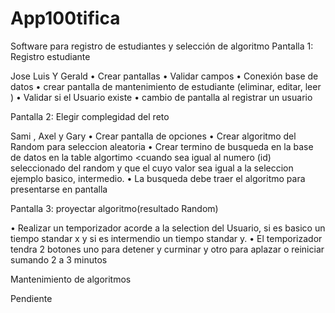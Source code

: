 # App100tifica
Software para registro de estudiantes y selección de algoritmo
Pantalla 1: Registro estudiante

Jose Luis Y Gerald
• Crear pantallas
• Validar campos
• Conexión base de datos
• crear pantalla de mantenimiento de estudiante (eliminar, editar, leer 
)
• Validar si el Usuario existe
• cambio de pantalla al registrar un usuario

Pantalla 2: Elegir complegidad del reto

Sami , Axel y Gary
• Crear pantalla de opciones
• Crear algoritmo del Random para seleccion aleatoria
• Crear termino de busqueda en la base de datos en la table algortimo
<cuando sea igual al numero (id) seleccionado del random y que el 
cuyo valor sea igual a la seleccion ejemplo basico, intermedio.
• La busqueda debe traer el algoritmo para presentarse en pantalla

Pantalla 3: proyectar algoritmo(resultado
Random)

• Realizar un temporizador acorde a la selection del Usuario, si es
basico un tiempo standar x y si es intermendio un tiempo standar y.
• El temporizador tendra 2 botones uno para detener y curminar y otro
para aplazar o reiniciar sumando 2 a 3 minutos

Mantenimiento de algoritmos

Pendiente
